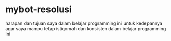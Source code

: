 # mybot-resolusi
harapan dan tujuan saya dalam belajar programming ini untuk kedepannya agar saya mampu tetap istiqomah dan konsisten dalam belajar programming ini
